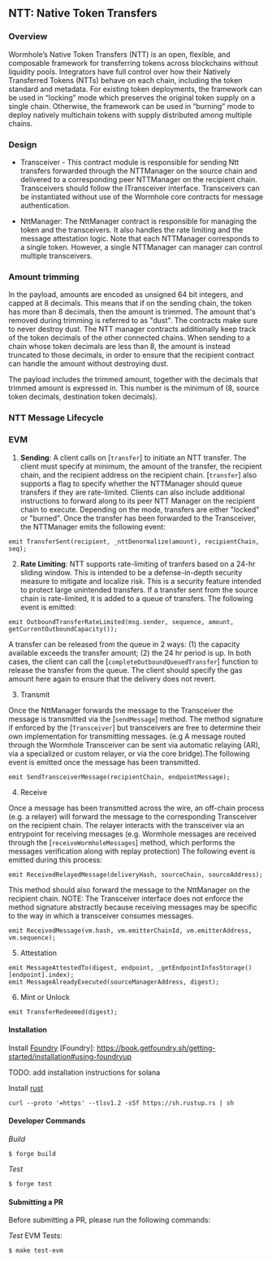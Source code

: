 ## NTT: Native Token Transfers

### Overview

Wormhole’s Native Token Transfers (NTT) is an open, flexible, and composable framework for transferring tokens across blockchains without liquidity pools. Integrators have full control over how their Natively Transferred Tokens (NTTs) behave on each chain, including the token standard and metadata. For existing token deployments, the framework can be used in “locking” mode which preserves the original token supply on a single chain. Otherwise, the framework can be used in “burning” mode to deploy natively multichain tokens with supply distributed among multiple chains.

### Design
 - Transceiver - This contract module is responsible for sending Ntt transfers forwarded through the NTTManager on the source chain and delivered to a corresponding peer NTTManager on the recipient chain. Transceivers should follow the ITransceiver interface. Transceivers can be instantiated without use of the Wormhole core contracts for message authentication.

 - NttManager: The NttManager contract is responsible for managing the token and the transceivers. It also handles the rate limiting and the message attestation logic. Note that each NTTManager corresponds to a single token. However, a single NTTManager can manager can control multiple transceivers.

### Amount trimming

In the payload, amounts are encoded as unsigned 64 bit integers, and capped at 8 decimals.
This means that if on the sending chain, the token has more than 8 decimals, then the amount is trimmed.
The amount that's removed during trimming is referred to as "dust". The contracts make sure to never destroy dust.
The NTT manager contracts additionally keep track of the token decimals of the other connected chains. When sending to a chain whose token decimals are less than 8, the amount is instead truncated to those decimals, in order to ensure that the recipient contract can handle the amount without destroying dust.

The payload includes the trimmed amount, together with the decimals that trimmed amount is expressed in. This number is the minimum of (8, source token decimals, destination token decimals).

### NTT Message Lifecycle

### EVM
1. **Sending**: A client calls on [`transfer`] to initiate an NTT transfer. The client must specify at minimum, the amount of the transfer, the recipient chain, and the recipient address on the recipient chain. [`transfer`] also supports a flag to specify whether the NTTManager should queue transfers if they are rate-limited. Clients can also include additional instructions to forward along to its peer NTT Manager on the recipient chain to execute. Depending on the mode, transfers are either "locked" or "burned". Once the transfer has been forwarded to the Transceiver, the NTTManager emits the following event:

``` solidity
emit TransferSent(recipient, _nttDenormalize(amount), recipientChain, seq);
```
2. **Rate Limiting**: NTT supports rate-limiting of tranfers based on a 24-hr sliding window. This is intended to be a defense-in-depth security measure to mitigate and localize risk. This is a security feature intended to protect large unintended transfers. If a transfer sent from the source chain is rate-limited, it is added to a queue of transfers. The following event is emitted:
``` solidity
emit OutboundTransferRateLimited(msg.sender, sequence, amount, getCurrentOutboundCapacity());
```
A transfer can be released from the queue in 2 ways: (1) the capacity available exceeds the transfer amount; (2) the 24 hr period is up. In both cases, the client can call the [`completeOutboundQueuedTransfer`] function to release the transfer from the queue. The client should specify the gas amount here again to ensure that the delivery does not revert.

3. Transmit

Once the NttManager forwards the message to the Transceiver the message is transmitted via the [`sendMessage`] method. The method signature if enforced by the [`Transceiver`] but transceivers are free to determine their own implementation for transmitting messages.
(e.g A message routed through the Wormhole Transceiver can be sent via automatic relaying (AR), via a specialized or custom relayer, or via the core bridge).The following event is emitted once the message has been transmitted.
``` solidity
emit SendTransceiverMessage(recipientChain, endpointMessage);
```
4. Receive

Once a message has been transmitted across the wire, an off-chain process (e.g. a relayer) will forward the message to the corresponding Transceiver on the recipient chain. The relayer interacts with the transceiver via an entrypoint for receiving messages (e.g. Wormhole messages are received through the [`receiveWormholeMessages`] method, which performs the messages verification along with replay protection)
The following event is emitted during this process:
``` solidity
emit ReceivedRelayedMessage(deliveryHash, sourceChain, sourceAddress);
```
This method should also forward the message to the NttManager on the recipient chain.
NOTE: The Transceiver interface does not enforce the method signature abstractly because receiving messages may be specific to the way in which a transceiver consumes messages.

``` solidity
emit ReceivedMessage(vm.hash, vm.emitterChainId, vm.emitterAddress, vm.sequence);
```

5. Attestation

``` solidity
emit MessageAttestedTo(digest, endpoint, _getEndpointInfosStorage()[endpoint].index);
emit MessageAlreadyExecuted(sourceManagerAddress, digest);
```

6. Mint or Unlock
``` solidity
emit TransferRedeemed(digest);
```
#### Installation

Install [Foundry](https://book.getfoundry.sh/getting-started/installation)
[Foundry]: https://book.getfoundry.sh/getting-started/installation#using-foundryup

TODO: add installation instructions for solana

Install [rust](https://doc.rust-lang.org/book/ch01-01-installation.html)
```
curl --proto '=https' --tlsv1.2 -sSf https://sh.rustup.rs | sh
```

#### Developer Commands

_Build_

```
$ forge build
```

_Test_

```
$ forge test
```


#### Submitting a PR

Before submitting a PR, please run the following commands:

_Test_
EVM Tests:
```
$ make test-evm
```
